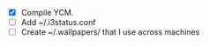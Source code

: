 - [x] Compile YCM.
- [ ] Add ~/.i3status.conf
- [ ] Create ~/.wallpapers/ that I use across machines
